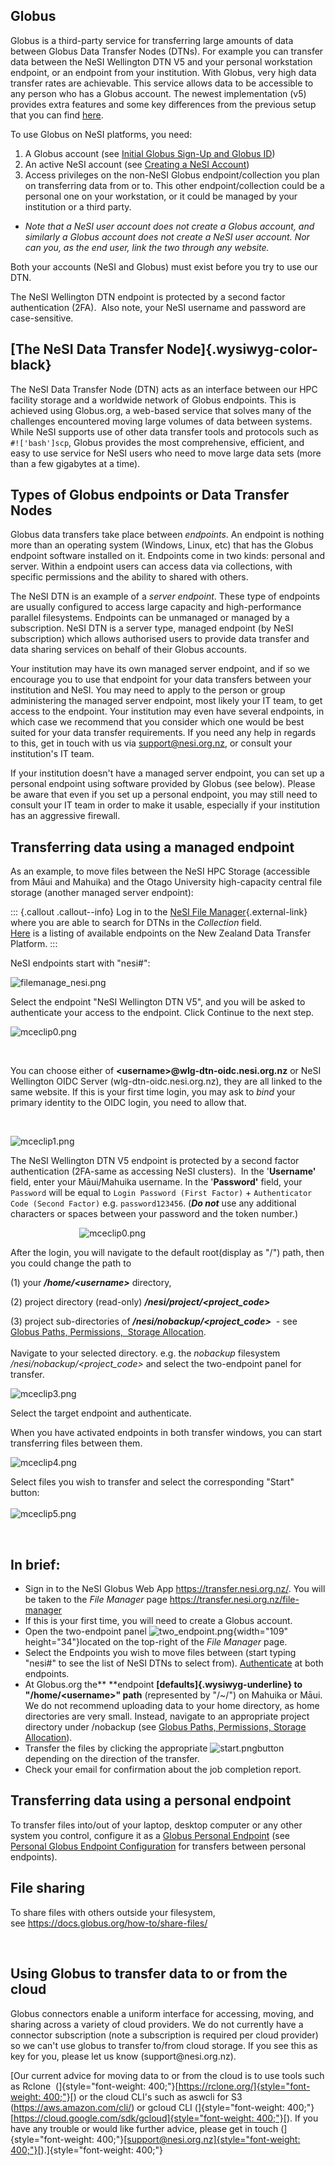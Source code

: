 ## Globus

Globus is a third-party service for transferring large amounts of data
between Globus Data Transfer Nodes (DTNs). For example you can transfer
data between the NeSI Wellington DTN V5 and your personal workstation
endpoint, or an endpoint from your institution. With Globus, very high
data transfer rates are achievable. This service allows data to be
accessible to any person who has a Globus account. The newest
implementation (v5) provides extra features and some key differences
from the previous setup that you can find
[here](https://docs.globus.org/globus-connect-server/). 

To use Globus on NeSI platforms, you need:

1.  A Globus account (see [Initial Globus Sign-Up and Globus
    ID](https://support.nesi.org.nz/hc/en-gb/articles/360000817476))
2.  An active NeSI account (see [Creating a NeSI
    Account](https://support.nesi.org.nz/hc/en-gb/articles/360000159715))
3.  Access privileges on the non-NeSI Globus endpoint/collection you
    plan on transferring data from or to. This other endpoint/collection
    could be a personal one on your workstation, or it could be managed
    by your institution or a third party.

-   *Note that a NeSI user account does not create a Globus account, and
    similarly a Globus account does not create a NeSI user account. Nor
    can you, as the end user, link the two through any website.*

Both your accounts (NeSI and Globus) must exist before you try to use
our DTN.

The NeSI Wellington DTN endpoint is protected by a second factor
authentication (2FA).  Also note, your NeSI username and password are
case-sensitive.

## [The NeSI Data Transfer Node]{.wysiwyg-color-black}

The NeSI Data Transfer Node (DTN) acts as an interface between our HPC
facility storage and a worldwide network of Globus endpoints. This is
achieved using Globus.org, a web-based service that solves many of the
challenges encountered moving large volumes of data between systems.
While NeSI supports use of other data transfer tools and protocols such
as `#!['bash']scp`, Globus provides the most comprehensive, efficient,
and easy to use service for NeSI users who need to move large data sets
(more than a few gigabytes at a time).

## Types of Globus endpoints or Data Transfer Nodes

Globus data transfers take place between *endpoints*. An endpoint is
nothing more than an operating system (Windows, Linux, etc) that has the
Globus endpoint software installed on it. Endpoints come in two kinds:
personal and server. Within a endpoint users can access data via
collections, with specific permissions and the ability to shared with
others.

The NeSI DTN is an example of a *server endpoint*. These type of
endpoints are usually configured to access large capacity and
high-performance parallel filesystems. Endpoints can be unmanaged or
managed by a subscription. NeSI DTN is a server type, managed endpoint
(by NeSI subscription) which allows authorised users to provide data
transfer and data sharing services on behalf of their Globus accounts.

Your institution may have its own managed server endpoint, and if so we
encourage you to use that endpoint for your data transfers between your
institution and NeSI. You may need to apply to the person or group
administering the managed server endpoint, most likely your IT team, to
get access to the endpoint. Your institution may even have several
endpoints, in which case we recommend that you consider which one would
be best suited for your data transfer requirements. If you need any help
in regards to this, get in touch with us via <support@nesi.org.nz>, or
consult your institution\'s IT team.

If your institution doesn\'t have a managed server endpoint, you can set
up a personal endpoint using software provided by Globus (see below).
Please be aware that even if you set up a personal endpoint, you may
still need to consult your IT team in order to make it usable,
especially if your institution has an aggressive firewall.

## Transferring data using a managed endpoint

As an example, to move files between the NeSI HPC Storage (accessible
from Māui and Mahuika) and the Otago University high-capacity central
file storage (another managed server endpoint):

::: {.callout .callout--info}
Log in to the [NeSI File
Manager](https://transfer.nesi.org.nz/file-manager){.external-link}
where you are able to search for DTNs in the *Collection* field.\
[Here](https://support.nesi.org.nz/hc/en-gb/articles/360000931775) is a
listing of available endpoints on the New Zealand Data Transfer
Platform.
:::

NeSI endpoints start with \"nesi\#\":

![filemanage\_nesi.png](https://support.nesi.org.nz/hc/article_attachments/4940171187343/filemanage_nesi.png)

Select the endpoint \"NeSI Wellington DTN V5\", and you will be asked to
authenticate your access to the endpoint. Click Continue to the next
step.

![mceclip0.png](https://support.nesi.org.nz/hc/article_attachments/4405622947215/mceclip0.png)

 

You can choose either of **\<username\>\@wlg-dtn-oidc.nesi.org.nz** or
NeSI Wellington OIDC Server (wlg-dtn-oidc.nesi.org.nz), they are all
linked to the same website. If this is your first time login, you may
ask to *bind* your primary identity to the OIDC login, you need to allow
that.

 

![mceclip1.png](https://support.nesi.org.nz/hc/article_attachments/4405622955791/mceclip1.png)

The NeSI Wellington DTN V5 endpoint is protected by a second factor
authentication (2FA-same as accessing NeSI clusters).  In the
\'**Username\'** field, enter your Māui/Mahuika username. In the
\'**Password\'** field, your `Password` will be equal to
`Login Password (First Factor)` +
`Authenticator Code (Second Factor)` e.g. `password123456`. (***Do
not*** use any additional characters or spaces between your password and
the token number.)

                           
![mceclip0.png](https://support.nesi.org.nz/hc/article_attachments/4408962414351/mceclip0.png)

After the login, you will navigate to the default root(display as \"/\")
path, then you could change the path to

\(1) your ***/home/\<username\>*** directory,

\(2) project directory (read-only) ***/nesi/project/\<project\_code\>*** 

\(3) project sub-directories of ***/nesi/nobackup/\<project\_code\>***  -
see [Globus Paths, Permissions,  Storage
Allocation](https://support.nesi.org.nz/hc/en-gb/articles/4405623499791-Globus-V5-Paths-Permissions-Storage-Allocation).\
\
Navigate to your selected directory. e.g. the *nobackup* filesystem
*/nesi/nobackup/\<project\_code\>* and select the two-endpoint panel for
transfer.

![mceclip3.png](https://support.nesi.org.nz/hc/article_attachments/4405623113615/mceclip3.png)

Select the target endpoint and authenticate.

When you have activated endpoints in both transfer windows, you can
start transferring files between them.

![mceclip4.png](https://support.nesi.org.nz/hc/article_attachments/4405623130383/mceclip4.png)

Select files you wish to transfer and select the corresponding \"Start\"
button:\
\
![mceclip5.png](https://support.nesi.org.nz/hc/article_attachments/4405623291791/mceclip5.png)

 

## In brief:

-   Sign in to the NeSI Globus Web App <https://transfer.nesi.org.nz/>.
    You will be taken to the *File Manager* page
    <https://transfer.nesi.org.nz/file-manager>
-   If this is your first time, you will need to create a Globus
    account.
-   Open the two-endpoint panel
    ![two\_endpoint.png](https://support.nesi.org.nz/hc/article_attachments/5622407243151){width="109"
    height="34"}located on the top-right of the *File Manager* page.
-   Select the Endpoints you wish to move files between (start typing
    \"nesi\#\" to see the list of NeSI DTNs to select from).
    [Authenticate](https://support.nesi.org.nz/hc/en-gb/articles/4405630948495)
    at both endpoints.
-   At Globus.org the** **endpoint **[defaults]{.wysiwyg-underline} to
    \"/home/\<username\>\" path** (represented by \"/\~/\") on Mahuika
    or Māui. We do not recommend uploading data to your home directory,
    as home directories are very small. Instead, navigate to an
    appropriate project directory under /nobackup (see [Globus Paths,
    Permissions, Storage
    Allocation](https://support.nesi.org.nz/hc/en-gb/articles/4405623499791-Globus-V5-Paths-Permissions-Storage-Allocation)).
-   Transfer the files by clicking the appropriate
    ![start.png](https://support.nesi.org.nz/hc/article_attachments/5622408199183)button
    depending on the direction of the transfer.
-   Check your email for confirmation about the job completion report.

## Transferring data using a personal endpoint

To transfer files into/out of your laptop, desktop computer or any other
system you control, configure it as a [Globus Personal
Endpoint](https://www.globus.org/globus-connect-personal) (see [Personal
Globus Endpoint
Configuration](https://support.nesi.org.nz/hc/en-gb/articles/360000217915-Personal-Globus-Endpoint-Configuration) for
transfers between personal endpoints).

## File sharing

To share files with others outside your filesystem,
see <https://docs.globus.org/how-to/share-files/>

 

## Using Globus to transfer data to or from the cloud

Globus connectors enable a uniform interface for accessing, moving, and
sharing across a variety of cloud providers. We do not currently have a
connector subscription (note a subscription is required per cloud
provider) so we can't use globus to transfer to/from cloud storage. If
you see this as key for you, please let us know (support\@nesi.org.nz).

[Our current advice for moving data to or from the cloud is to use tools
such as Rclone 
(]{style="font-weight: 400;"}[[https://rclone.org/]{style="font-weight: 400;"}](https://rclone.org/)[)
or the cloud CLI\'s such as aswcli for S3 (https://aws.amazon.com/cli/)
or gcloud CLI
(]{style="font-weight: 400;"}[[https://cloud.google.com/sdk/gcloud]{style="font-weight: 400;"}](https://cloud.google.com/sdk/gcloud)[).
If you have any trouble or would like further advice, please get in
touch
(]{style="font-weight: 400;"}[[support\@nesi.org.nz]{style="font-weight: 400;"}](mailto:support@nesi.org.nz)[).]{style="font-weight: 400;"}
